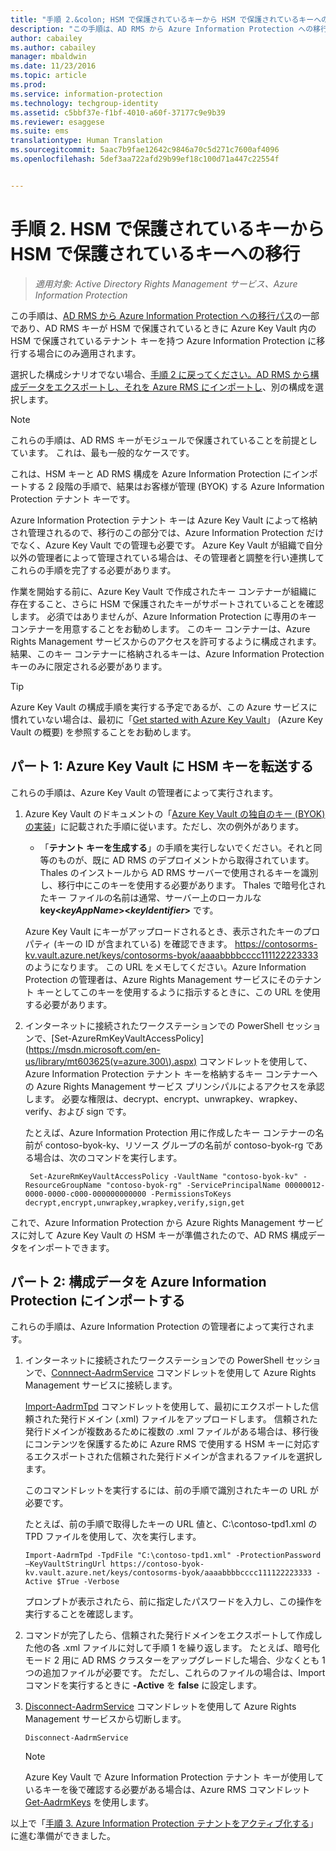 ```yaml
---
title: "手順 2.&colon; HSM で保護されているキーから HSM で保護されているキーへの移行 | Azure Information Protection"
description: "この手順は、AD RMS から Azure Information Protection への移行パスの一部であり、AD RMS キーが HSM で保護されているときに Azure Key Vault 内の HSM で保護されているテナント キーを持つ Azure Information Protection に移行する場合にのみ適用されます。"
author: cabailey
ms.author: cabailey
manager: mbaldwin
ms.date: 11/23/2016
ms.topic: article
ms.prod: 
ms.service: information-protection
ms.technology: techgroup-identity
ms.assetid: c5bbf37e-f1bf-4010-a60f-37177c9e9b39
ms.reviewer: esaggese
ms.suite: ems
translationtype: Human Translation
ms.sourcegitcommit: 5aac7b9fae12642c9846a70c5d271c7600af4096
ms.openlocfilehash: 5def3aa722afd29b99ef18c100d71a447c22554f


---
```


# <a name="step-2-hsm-protected-key-to-hsm-protected-key-migration"></a>手順 2. HSM で保護されているキーから HSM で保護されているキーへの移行

>*適用対象: Active Directory Rights Management サービス、Azure Information Protection*


この手順は、[AD RMS から Azure Information Protection への移行パス](migrate-from-ad-rms-to-azure-rms.md)の一部であり、AD RMS キーが HSM で保護されているときに Azure Key Vault 内の HSM で保護されているテナント キーを持つ Azure Information Protection に移行する場合にのみ適用されます。 

選択した構成シナリオでない場合、[手順 2 に戻ってください。AD RMS から構成データをエクスポートし、それを Azure RMS にインポートし](migrate-from-ad-rms-phase1.md#step-2-export-configuration-data-from-ad-rms-and-import-it-to-azure-information-protection)、別の構成を選択します。

> [!NOTE]
> これらの手順は、AD RMS キーがモジュールで保護されていることを前提としています。 これは、最も一般的なケースです。 

これは、HSM キーと AD RMS 構成を Azure Information Protection にインポートする 2 段階の手順で、結果はお客様が管理 (BYOK) する Azure Information Protection テナント キーです。

Azure Information Protection テナント キーは Azure Key Vault によって格納され管理されるので、移行のこの部分では、Azure Information Protection だけでなく、Azure Key Vault での管理も必要です。 Azure Key Vault が組織で自分以外の管理者によって管理されている場合は、その管理者と調整を行い連携してこれらの手順を完了する必要があります。

作業を開始する前に、Azure Key Vault で作成されたキー コンテナーが組織に存在すること、さらに HSM で保護されたキーがサポートされていることを確認します。 必須ではありませんが、Azure Information Protection に専用のキー コンテナーを用意することをお勧めします。 このキー コンテナーは、Azure Rights Management サービスからのアクセスを許可するように構成されます。結果、このキー コンテナーに格納されるキーは、Azure Information Protection キーのみに限定される必要があります。


> [!TIP]
> Azure Key Vault の構成手順を実行する予定であるが、この Azure サービスに慣れていない場合は、最初に「[Get started with Azure Key Vault](https://azure.microsoft.com/documentation/articles/key-vault-get-started/)」 (Azure Key Vault の概要) を参照することをお勧めします。 


## <a name="part-1-transfer-your-hsm-key-to-azure-key-vault"></a>パート 1: Azure Key Vault に HSM キーを転送する

これらの手順は、Azure Key Vault の管理者によって実行されます。

1.  Azure Key Vault のドキュメントの「[Azure Key Vault の独自のキー (BYOK) の実装](https://azure.microsoft.com/documentation/articles/key-vault-hsm-protected-keys/#implementing-bring-your-own-key-byok-for-azure-key-vault)」に記載された手順に従います。ただし、次の例外があります。

    - 「**テナント キーを生成する**」の手順を実行しないでください。それと同等のものが、既に AD RMS のデプロイメントから取得されています。 Thales のインストールから AD RMS サーバーで使用されるキーを識別し、移行中にこのキーを使用する必要があります。 Thales で暗号化されたキー ファイルの名前は通常、サーバー上のローカルな **key<*keyAppName*><*keyIdentifier*>** です。

    Azure Key Vault にキーがアップロードされるとき、表示されたキーのプロパティ (キーの ID が含まれている) を確認できます。 https://contosorms-kv.vault.azure.net/keys/contosorms-byok/aaaabbbbcccc111122223333 のようになります。 この URL をメモしてください。Azure Information Protection の管理者は、Azure Rights Management サービスにそのテナント キーとしてこのキーを使用するように指示するときに、この URL を使用する必要があります。

2. インターネットに接続されたワークステーションでの PowerShell セッションで、[Set-AzureRmKeyVaultAccessPolicy](https://msdn.microsoft.com/en-us/library/mt603625(v=azure.300\).aspx) コマンドレットを使用して、Azure Information Protection テナント キーを格納するキー コンテナーへの Azure Rights Management サービス プリンシパルによるアクセスを承認します。 必要な権限は、decrypt、encrypt、unwrapkey、wrapkey、verify、および sign です。
    
    たとえば、Azure Information Protection 用に作成したキー コンテナーの名前が contoso-byok-ky、リソース グループの名前が contoso-byok-rg である場合は、次のコマンドを実行します。
    
        Set-AzureRmKeyVaultAccessPolicy -VaultName "contoso-byok-kv" -ResourceGroupName "contoso-byok-rg" -ServicePrincipalName 00000012-0000-0000-c000-000000000000 -PermissionsToKeys decrypt,encrypt,unwrapkey,wrapkey,verify,sign,get


これで、Azure Information Protection から Azure Rights Management サービスに対して Azure Key Vault の HSM キーが準備されたので、AD RMS 構成データをインポートできます。

## <a name="part-2-import-the-configuration-data-to-azure-information-protection"></a>パート 2: 構成データを Azure Information Protection にインポートする

これらの手順は、Azure Information Protection の管理者によって実行されます。

1.  インターネットに接続されたワークステーションでの PowerShell セッションで、[Connnect-AadrmService](https://msdn.microsoft.com/library/dn629415.aspx) コマンドレットを使用して Azure Rights Management サービスに接続します。
    
    [Import-AadrmTpd](https://msdn.microsoft.com/library/dn857523.aspx) コマンドレットを使用して、最初にエクスポートした信頼された発行ドメイン (.xml) ファイルをアップロードします。 信頼された発行ドメインが複数あるために複数の .xml ファイルがある場合は、移行後にコンテンツを保護するために Azure RMS で使用する HSM キーに対応するエクスポートされた信頼された発行ドメインが含まれるファイルを選択します。 
    
    このコマンドレットを実行するには、前の手順で識別されたキーの URL が必要です。
    
    たとえば、前の手順で取得したキーの URL 値と、C:\contoso-tpd1.xml の TPD ファイルを使用して、次を実行します。
    
    ```
    Import-AadrmTpd -TpdFile "C:\contoso-tpd1.xml" -ProtectionPassword –KeyVaultStringUrl https://contoso-byok-kv.vault.azure.net/keys/contosorms-byok/aaaabbbbcccc111122223333 -Active $True -Verbose
    ```
    
    プロンプトが表示されたら、前に指定したパスワードを入力し、この操作を実行することを確認します。

2.  コマンドが完了したら、信頼された発行ドメインをエクスポートして作成した他の各 .xml ファイルに対して手順 1 を繰り返します。 たとえば、暗号化モード 2 用に AD RMS クラスターをアップグレードした場合、少なくとも 1 つの追加ファイルが必要です。 ただし、これらのファイルの場合は、Import コマンドを実行するときに **-Active** を **false** に設定します。  

3.  [Disconnect-AadrmService](https://msdn.microsoft.com/library/azure/dn629416.aspx) コマンドレットを使用して Azure Rights Management サービスから切断します。

    ```
    Disconnect-AadrmService
    ```

    > [!NOTE]
    > Azure Key Vault で Azure Information Protection テナント キーが使用しているキーを後で確認する必要がある場合は、Azure RMS コマンドレット [Get-AadrmKeys](https://msdn.microsoft.com/library/dn629420.aspx) を使用します。

以上で「[手順 3. Azure Information Protection テナントをアクティブ化する](migrate-from-ad-rms-phase1.md#step-3-activate-your-azure-information-protection-tenant)」に進む準備ができました。




<!--HONumber=Nov16_HO4-->


